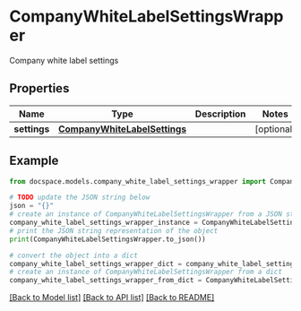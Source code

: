 # CompanyWhiteLabelSettingsWrapper

Company white label settings

## Properties

Name | Type | Description | Notes
------------ | ------------- | ------------- | -------------
**settings** | [**CompanyWhiteLabelSettings**](CompanyWhiteLabelSettings.md) |  | [optional] 

## Example

```python
from docspace.models.company_white_label_settings_wrapper import CompanyWhiteLabelSettingsWrapper

# TODO update the JSON string below
json = "{}"
# create an instance of CompanyWhiteLabelSettingsWrapper from a JSON string
company_white_label_settings_wrapper_instance = CompanyWhiteLabelSettingsWrapper.from_json(json)
# print the JSON string representation of the object
print(CompanyWhiteLabelSettingsWrapper.to_json())

# convert the object into a dict
company_white_label_settings_wrapper_dict = company_white_label_settings_wrapper_instance.to_dict()
# create an instance of CompanyWhiteLabelSettingsWrapper from a dict
company_white_label_settings_wrapper_from_dict = CompanyWhiteLabelSettingsWrapper.from_dict(company_white_label_settings_wrapper_dict)
```
[[Back to Model list]](../README.md#documentation-for-models) [[Back to API list]](../README.md#documentation-for-api-endpoints) [[Back to README]](../README.md)


